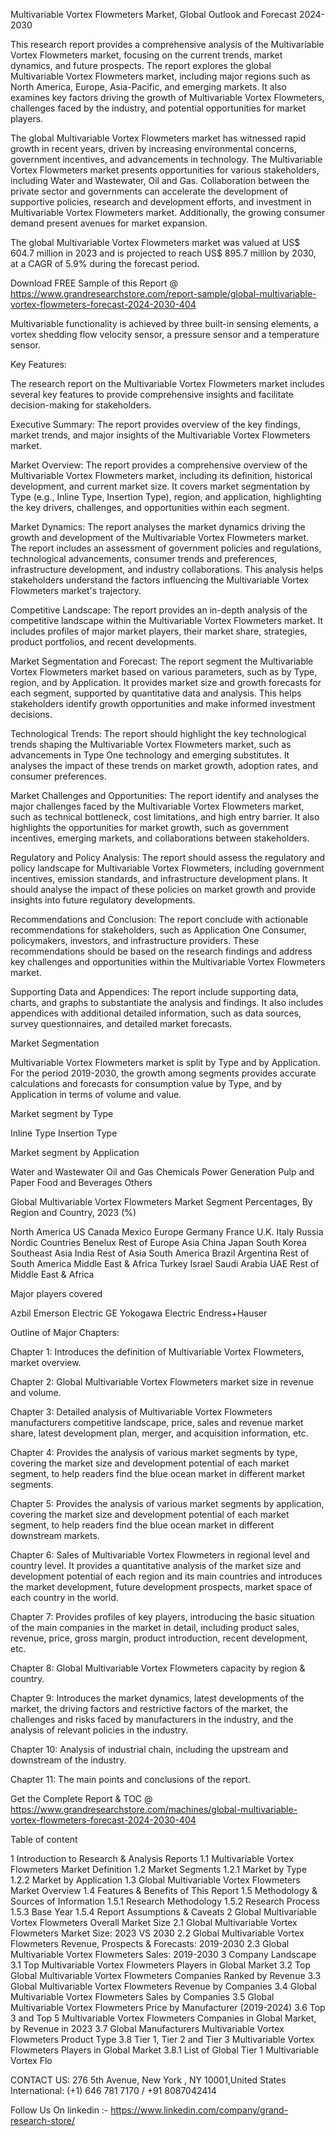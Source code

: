 Multivariable Vortex Flowmeters Market, Global Outlook and Forecast 2024-2030

This research report provides a comprehensive analysis of the Multivariable Vortex Flowmeters market, focusing on the current trends, market dynamics, and future prospects. The report explores the global Multivariable Vortex Flowmeters market, including major regions such as North America, Europe, Asia-Pacific, and emerging markets. It also examines key factors driving the growth of Multivariable Vortex Flowmeters, challenges faced by the industry, and potential opportunities for market players.

The global Multivariable Vortex Flowmeters market has witnessed rapid growth in recent years, driven by increasing environmental concerns, government incentives, and advancements in technology. The Multivariable Vortex Flowmeters market presents opportunities for various stakeholders, including Water and Wastewater, Oil and Gas. Collaboration between the private sector and governments can accelerate the development of supportive policies, research and development efforts, and investment in Multivariable Vortex Flowmeters market. Additionally, the growing consumer demand present avenues for market expansion.

The global Multivariable Vortex Flowmeters market was valued at US$ 604.7 million in 2023 and is projected to reach US$ 895.7 million by 2030, at a CAGR of 5.9% during the forecast period.

Download FREE Sample of this Report @ https://www.grandresearchstore.com/report-sample/global-multivariable-vortex-flowmeters-forecast-2024-2030-404


Multivariable functionality is achieved by three built-in sensing elements, a vortex shedding flow velocity sensor, a pressure sensor and a temperature sensor.

Key Features:

The research report on the Multivariable Vortex Flowmeters market includes several key features to provide comprehensive insights and facilitate decision-making for stakeholders.

Executive Summary: The report provides overview of the key findings, market trends, and major insights of the Multivariable Vortex Flowmeters market.

Market Overview: The report provides a comprehensive overview of the Multivariable Vortex Flowmeters market, including its definition, historical development, and current market size. It covers market segmentation by Type (e.g., Inline Type, Insertion Type), region, and application, highlighting the key drivers, challenges, and opportunities within each segment.

Market Dynamics: The report analyses the market dynamics driving the growth and development of the Multivariable Vortex Flowmeters market. The report includes an assessment of government policies and regulations, technological advancements, consumer trends and preferences, infrastructure development, and industry collaborations. This analysis helps stakeholders understand the factors influencing the Multivariable Vortex Flowmeters market's trajectory.

Competitive Landscape: The report provides an in-depth analysis of the competitive landscape within the Multivariable Vortex Flowmeters market. It includes profiles of major market players, their market share, strategies, product portfolios, and recent developments.

Market Segmentation and Forecast: The report segment the Multivariable Vortex Flowmeters market based on various parameters, such as by Type, region, and by Application. It provides market size and growth forecasts for each segment, supported by quantitative data and analysis. This helps stakeholders identify growth opportunities and make informed investment decisions.

Technological Trends: The report should highlight the key technological trends shaping the Multivariable Vortex Flowmeters market, such as advancements in Type One technology and emerging substitutes. It analyses the impact of these trends on market growth, adoption rates, and consumer preferences.

Market Challenges and Opportunities: The report identify and analyses the major challenges faced by the Multivariable Vortex Flowmeters market, such as technical bottleneck, cost limitations, and high entry barrier. It also highlights the opportunities for market growth, such as government incentives, emerging markets, and collaborations between stakeholders.

Regulatory and Policy Analysis: The report should assess the regulatory and policy landscape for Multivariable Vortex Flowmeters, including government incentives, emission standards, and infrastructure development plans. It should analyse the impact of these policies on market growth and provide insights into future regulatory developments.

Recommendations and Conclusion: The report conclude with actionable recommendations for stakeholders, such as Application One Consumer, policymakers, investors, and infrastructure providers. These recommendations should be based on the research findings and address key challenges and opportunities within the Multivariable Vortex Flowmeters market.

Supporting Data and Appendices: The report include supporting data, charts, and graphs to substantiate the analysis and findings. It also includes appendices with additional detailed information, such as data sources, survey questionnaires, and detailed market forecasts.

Market Segmentation

Multivariable Vortex Flowmeters market is split by Type and by Application. For the period 2019-2030, the growth among segments provides accurate calculations and forecasts for consumption value by Type, and by Application in terms of volume and value.

Market segment by Type



Inline Type
Insertion Type


Market segment by Application



Water and Wastewater
Oil and Gas
Chemicals
Power Generation
Pulp and Paper
Food and Beverages
Others


Global Multivariable Vortex Flowmeters Market Segment Percentages, By Region and Country, 2023 (%)



North America
US
Canada
Mexico
Europe
Germany
France
U.K.
Italy
Russia
Nordic Countries
Benelux
Rest of Europe
Asia
China
Japan
South Korea
Southeast Asia
India
Rest of Asia
South America
Brazil
Argentina
Rest of South America
Middle East & Africa
Turkey
Israel
Saudi Arabia
UAE
Rest of Middle East & Africa


Major players covered



Azbil
Emerson Electric
GE
Yokogawa Electric
Endress+Hauser


Outline of Major Chapters:

Chapter 1: Introduces the definition of Multivariable Vortex Flowmeters, market overview.

Chapter 2: Global Multivariable Vortex Flowmeters market size in revenue and volume.

Chapter 3: Detailed analysis of Multivariable Vortex Flowmeters manufacturers competitive landscape, price, sales and revenue market share, latest development plan, merger, and acquisition information, etc.

Chapter 4: Provides the analysis of various market segments by type, covering the market size and development potential of each market segment, to help readers find the blue ocean market in different market segments.

Chapter 5: Provides the analysis of various market segments by application, covering the market size and development potential of each market segment, to help readers find the blue ocean market in different downstream markets.

Chapter 6: Sales of Multivariable Vortex Flowmeters in regional level and country level. It provides a quantitative analysis of the market size and development potential of each region and its main countries and introduces the market development, future development prospects, market space of each country in the world.

Chapter 7: Provides profiles of key players, introducing the basic situation of the main companies in the market in detail, including product sales, revenue, price, gross margin, product introduction, recent development, etc.

Chapter 8: Global Multivariable Vortex Flowmeters capacity by region & country.

Chapter 9: Introduces the market dynamics, latest developments of the market, the driving factors and restrictive factors of the market, the challenges and risks faced by manufacturers in the industry, and the analysis of relevant policies in the industry.

Chapter 10: Analysis of industrial chain, including the upstream and downstream of the industry.

Chapter 11: The main points and conclusions of the report.

Get the Complete Report & TOC @ https://www.grandresearchstore.com/machines/global-multivariable-vortex-flowmeters-forecast-2024-2030-404

Table of content

1 Introduction to Research & Analysis Reports
1.1 Multivariable Vortex Flowmeters Market Definition
1.2 Market Segments
1.2.1 Market by Type
1.2.2 Market by Application
1.3 Global Multivariable Vortex Flowmeters Market Overview
1.4 Features & Benefits of This Report
1.5 Methodology & Sources of Information
1.5.1 Research Methodology
1.5.2 Research Process
1.5.3 Base Year
1.5.4 Report Assumptions & Caveats
2 Global Multivariable Vortex Flowmeters Overall Market Size
2.1 Global Multivariable Vortex Flowmeters Market Size: 2023 VS 2030
2.2 Global Multivariable Vortex Flowmeters Revenue, Prospects & Forecasts: 2019-2030
2.3 Global Multivariable Vortex Flowmeters Sales: 2019-2030
3 Company Landscape
3.1 Top Multivariable Vortex Flowmeters Players in Global Market
3.2 Top Global Multivariable Vortex Flowmeters Companies Ranked by Revenue
3.3 Global Multivariable Vortex Flowmeters Revenue by Companies
3.4 Global Multivariable Vortex Flowmeters Sales by Companies
3.5 Global Multivariable Vortex Flowmeters Price by Manufacturer (2019-2024)
3.6 Top 3 and Top 5 Multivariable Vortex Flowmeters Companies in Global Market, by Revenue in 2023
3.7 Global Manufacturers Multivariable Vortex Flowmeters Product Type
3.8 Tier 1, Tier 2 and Tier 3 Multivariable Vortex Flowmeters Players in Global Market
3.8.1 List of Global Tier 1 Multivariable Vortex Flo

CONTACT US:
276 5th Avenue, New York , NY 10001,United States
International: (+1) 646 781 7170 / +91 8087042414

Follow Us On linkedin :- https://www.linkedin.com/company/grand-research-store/
 
